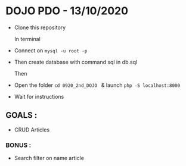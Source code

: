 # DOJO PDO - 13/10/2020 

- Clone this repository
  
  In terminal
- Connect on `mysql -u root -p`
- Then create database with command sql in db.sql
  
  Then
- Open the folder `cd 0920_2nd_DOJO ` & launch `php -S localhost:8000`
- Wait for instructions

## GOALS :
- CRUD Articles

### BONUS :
- Search filter on name article 

  